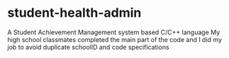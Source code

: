 # student-health-admin
A Student Achievement Management system based C/C++ language
My high school classmates completed the main part of the code and I did my job to avoid duplicate schoolID and code specifications
